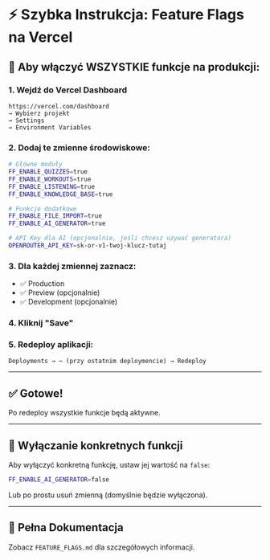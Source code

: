 # ⚡ Szybka Instrukcja: Feature Flags na Vercel

## 🎯 Aby włączyć WSZYSTKIE funkcje na produkcji:

### 1. Wejdź do Vercel Dashboard
```
https://vercel.com/dashboard
→ Wybierz projekt
→ Settings
→ Environment Variables
```

### 2. Dodaj te zmienne środowiskowe:

```bash
# Główne moduły
FF_ENABLE_QUIZZES=true
FF_ENABLE_WORKOUTS=true
FF_ENABLE_LISTENING=true
FF_ENABLE_KNOWLEDGE_BASE=true

# Funkcje dodatkowe
FF_ENABLE_FILE_IMPORT=true
FF_ENABLE_AI_GENERATOR=true

# API Key dla AI (opcjonalnie, jeśli chcesz używać generatora)
OPENROUTER_API_KEY=sk-or-v1-twoj-klucz-tutaj
```

### 3. Dla każdej zmiennej zaznacz:
- ✅ Production
- ✅ Preview (opcjonalnie)
- ✅ Development (opcjonalnie)

### 4. Kliknij "Save"

### 5. Redeploy aplikacji:
```
Deployments → ⋯ (przy ostatnim deploymencie) → Redeploy
```

---

## ✅ Gotowe!

Po redeploy wszystkie funkcje będą aktywne.

---

## 🔧 Wyłączanie konkretnych funkcji

Aby wyłączyć konkretną funkcję, ustaw jej wartość na `false`:

```bash
FF_ENABLE_AI_GENERATOR=false
```

Lub po prostu usuń zmienną (domyślnie będzie wyłączona).

---

## 📖 Pełna Dokumentacja

Zobacz `FEATURE_FLAGS.md` dla szczegółowych informacji.

